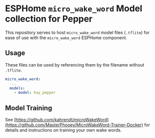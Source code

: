 # ESPHome `micro_wake_word` Model collection for Pepper

This repository serves to host `micro_wake_word` model files (`.tflite`) for ease of use with the `micro_wake_word` ESPHome component.

## Usage

These files can be used by referencing them by the filename without `.tflite`.

```yaml
micro_wake_word:
  ...
  models:
    - model: hay_pepper
```

## Model Training

See [https://github.com/kahrendt/microWakeWord](https://github.com/MasterPhooey/MicroWakeWord-Trainer-Docker) for details and instructions on training your own wake words.
